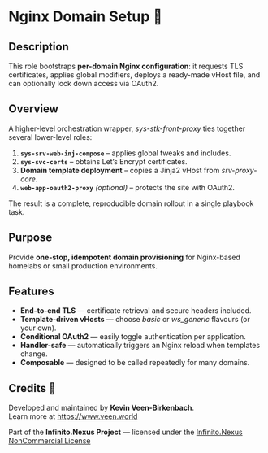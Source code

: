 # Nginx Domain Setup 🚀

## Description

This role bootstraps **per-domain Nginx configuration**: it requests TLS certificates, applies global modifiers, deploys a ready-made vHost file, and can optionally lock down access via OAuth2.

## Overview

A higher-level orchestration wrapper, *sys-stk-front-proxy* ties together several lower-level roles:

1. **`sys-srv-web-inj-compose`** – applies global tweaks and includes.  
2. **`sys-svc-certs`** – obtains Let’s Encrypt certificates.  
3. **Domain template deployment** – copies a Jinja2 vHost from *srv-proxy-core*.  
4. **`web-app-oauth2-proxy`** *(optional)* – protects the site with OAuth2.

The result is a complete, reproducible domain rollout in a single playbook task.

## Purpose

Provide **one-stop, idempotent domain provisioning** for Nginx-based homelabs or small production environments.

## Features

- **End-to-end TLS** — certificate retrieval and secure headers included.  
- **Template-driven vHosts** — choose *basic* or *ws_generic* flavours (or your own).  
- **Conditional OAuth2** — easily toggle authentication per application.  
- **Handler-safe** — automatically triggers an Nginx reload when templates change.  
- **Composable** — designed to be called repeatedly for many domains.

## Credits 📝

Developed and maintained by **Kevin Veen-Birkenbach**.  
Learn more at <https://www.veen.world>

Part of the **Infinito.Nexus Project** — licensed under the [Infinito.Nexus NonCommercial License](https://s.infinito.nexus/license)